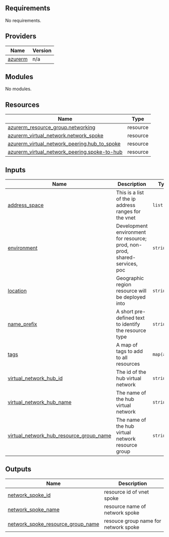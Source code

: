 ## Requirements

No requirements.

## Providers

| Name | Version |
|------|---------|
| <a name="provider_azurerm"></a> [azurerm](#provider\_azurerm) | n/a |

## Modules

No modules.

## Resources

| Name | Type |
|------|------|
| [azurerm_resource_group.networking](https://registry.terraform.io/providers/hashicorp/azurerm/latest/docs/resources/resource_group) | resource |
| [azurerm_virtual_network.network_spoke](https://registry.terraform.io/providers/hashicorp/azurerm/latest/docs/resources/virtual_network) | resource |
| [azurerm_virtual_network_peering.hub_to_spoke](https://registry.terraform.io/providers/hashicorp/azurerm/latest/docs/resources/virtual_network_peering) | resource |
| [azurerm_virtual_network_peering.spoke-to-hub](https://registry.terraform.io/providers/hashicorp/azurerm/latest/docs/resources/virtual_network_peering) | resource |

## Inputs

| Name | Description | Type | Default | Required |
|------|-------------|------|---------|:--------:|
| <a name="input_address_space"></a> [address\_space](#input\_address\_space) | This is a list of the ip address ranges for the vnet | `list(any)` | n/a | yes |
| <a name="input_environment"></a> [environment](#input\_environment) | Development environment for resource; prod, non-prod, shared-services, poc | `string` | n/a | yes |
| <a name="input_location"></a> [location](#input\_location) | Geographic region resource will be deployed into | `string` | n/a | yes |
| <a name="input_name_prefix"></a> [name\_prefix](#input\_name\_prefix) | A short pre-defined text to identify the resource type | `string` | `"vnet-spoke"` | no |
| <a name="input_tags"></a> [tags](#input\_tags) | A map of tags to add to all resources | `map(any)` | `{}` | no |
| <a name="input_virtual_network_hub_id"></a> [virtual\_network\_hub\_id](#input\_virtual\_network\_hub\_id) | The id of the hub virtual network | `string` | n/a | yes |
| <a name="input_virtual_network_hub_name"></a> [virtual\_network\_hub\_name](#input\_virtual\_network\_hub\_name) | The name of the hub virtual network | `string` | n/a | yes |
| <a name="input_virtual_network_hub_resource_group_name"></a> [virtual\_network\_hub\_resource\_group\_name](#input\_virtual\_network\_hub\_resource\_group\_name) | The name of the hub virtual network resource group | `string` | n/a | yes |

## Outputs

| Name | Description |
|------|-------------|
| <a name="output_network_spoke_id"></a> [network\_spoke\_id](#output\_network\_spoke\_id) | resource id of vnet spoke |
| <a name="output_network_spoke_name"></a> [network\_spoke\_name](#output\_network\_spoke\_name) | resource name of network spoke |
| <a name="output_network_spoke_resource_group_name"></a> [network\_spoke\_resource\_group\_name](#output\_network\_spoke\_resource\_group\_name) | resouce group name for network spoke |

